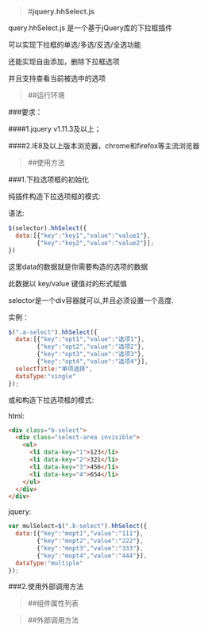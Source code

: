 >#**jquery.hhSelect.js**

query.hhSelect.js 是一个基于jQuery库的下拉框插件

可以实现下拉框的单选/多选/反选/全选功能

还能实现自由添加，删除下拉框选项

并且支持查看当前被选中的选项


>##运行环境


###要求：

####1.jquery v1.11.3及以上；

####2.IE8及以上版本浏览器，chrome和firefox等主流浏览器

>##使用方法

###1.下拉选项框的初始化

纯插件构造下拉选项框的模式:

语法:
```javascript
$(selector).hhSelect({
  data:[{"key":"key1","value":"value1"},
        {"key":"key2","value":"value2"}];
})
```
这里data的数据就是你需要构造的选项的数据

此数据以 key/value 键值对的形式赋值

selector是一个div容器就可以,并且必须设置一个高度.

实例：
```javascript
$(".a-select").hhSelect({
  data:[{"key":"opt1","value":"选项1"},
        {"key":"opt2","value":"选项2"},
        {"key":"opt3","value":"选项3"},
        {"key":"opt4","value":"选项4"}],
  selectTitle:"单项选择",
  dataType:"single"
});
```
或和构造下拉选项框的模式:

html:
```html
<div class="b-select">
  <div class="select-area invisible">
    <ul>
      <li data-key="1">123</li>
      <li data-key="2">321</li>
      <li data-key="3">456</li>
      <li data-key="4">654</li>
    </ul>
  </div>
</div>
```
jquery:
```javascript
var mulSelect=$(".b-select").hhSelect({
  data:[{"key":"mopt1","value":"111"},
        {"key":"mopt2","value":"222"},
        {"key":"mopt3","value":"333"},
        {"key":"mopt4","value":"444"}],
  dataType:"multiple"
});
```

###2.使用外部调用方法
>##组件属性列表

>##外部调用方法
